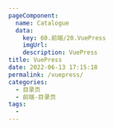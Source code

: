 ```yaml
---
pageComponent:
  name: Catalogue
  data:
    key: 60.前端/20.VuePress
    imgUrl:
    description: VuePress
title: VuePress
date: 2022-06-13 17:15:18
permalink: /vuepress/
categories:
  - 目录页
  - 前端-目录页
tags:
  - 
---
```

